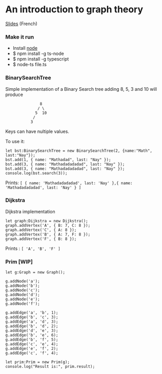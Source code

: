 # An introduction to graph theory

[Slides](https://docs.google.com/presentation/d/1Cv7g5NEDc7VjfhrZIcj-HJvGTin8dhriv92A3mrINpE/edit?usp=sharing) (French)

### Make it run

- Install [node](https://nodejs.org/en/download/)
- $ npm install -g ts-node 
- $ npm install -g typescript
- $ node-ts file.ts

### BinarySearchTree

 Simple implementation of a Binary Search tree
 adding 8, 5, 3 and 10 will produce
 ```
  				8
 			   / \
 			  5  10
 			 /
 			3
```
Keys can have nultiple values.

To use it: 

```
let bst:BinarySearchTree = new BinarySearchTree(2, {name:"Math", last:"Nay"});
bst.add(1, { name: "Mathadad", last: "Nay" });
bst.add(3, { name: "Mathadadadadad", last: "Nay" });
bst.add(3, { name: "Mathadadadadad", last: "Nay" });
console.log(bst.search(3));
```
Prints: `[ { name: 'Mathadadadadad', last: 'Nay' },{ name: 'Mathadadadadad', last: 'Nay' } ]`


### Dijkstra

Dijkstra implementation

```
let graph:Dijkstra = new Dijkstra();
graph.addVertex('A', { B: 7, C: 8 });
graph.addVertex('C', { A: 8 });
graph.addVertex('B', { A: 7, F: 8 });
graph.addVertex('F', { B: 8 });
```
Prints : `[ 'A', 'B', 'F' ]`


### Prim [WIP]

```
let g:Graph = new Graph();

g.addNode('a');
g.addNode('b');
g.addNode('c');
g.addNode('d');
g.addNode('e');
g.addNode('f');

g.addEdge('a', 'b', 1);
g.addEdge('b', 'c', 3);
g.addEdge('a', 'd', 3);
g.addEdge('b', 'd', 2);
g.addEdge('d', 'e', 3);
g.addEdge('b', 'e', 6);
g.addEdge('b', 'f', 5);
g.addEdge('c', 'e', 4);
g.addEdge('e', 'f', 2);
g.addEdge('c', 'f', 4);

let prim:Prim = new Prim(g);
console.log("Result is:", prim.result);
```

